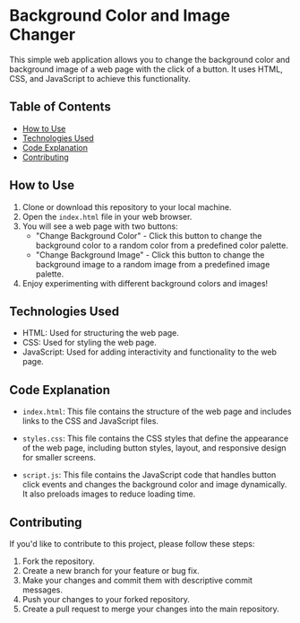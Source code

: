 # Background Color and Image Changer

This simple web application allows you to change the background color and background image of a web page with the click of a button. It uses HTML, CSS, and JavaScript to achieve this functionality.

## Table of Contents

- [How to Use](#how-to-use)
- [Technologies Used](#technologies-used)
- [Code Explanation](#code-explanation)
- [Contributing](#contributing)

## How to Use

1. Clone or download this repository to your local machine.
2. Open the `index.html` file in your web browser.
3. You will see a web page with two buttons:
   - "Change Background Color" - Click this button to change the background color to a random color from a predefined color palette.
   - "Change Background Image" - Click this button to change the background image to a random image from a predefined image palette.
4. Enjoy experimenting with different background colors and images!

## Technologies Used

- HTML: Used for structuring the web page.
- CSS: Used for styling the web page.
- JavaScript: Used for adding interactivity and functionality to the web page.

## Code Explanation

- `index.html`: This file contains the structure of the web page and includes links to the CSS and JavaScript files.

- `styles.css`: This file contains the CSS styles that define the appearance of the web page, including button styles, layout, and responsive design for smaller screens.

- `script.js`: This file contains the JavaScript code that handles button click events and changes the background color and image dynamically. It also preloads images to reduce loading time.

## Contributing

If you'd like to contribute to this project, please follow these steps:

1. Fork the repository.
2. Create a new branch for your feature or bug fix.
3. Make your changes and commit them with descriptive commit messages.
4. Push your changes to your forked repository.
5. Create a pull request to merge your changes into the main repository.
